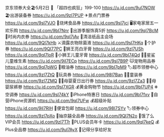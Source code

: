 京东领券大全🏖5月2日
🎉 「超四也疯狂」199-100
https://u.jd.com/9uI7NOW 
🏖出游装备券
https://u.jd.com/9zI7PUP
✈景点门票券
https://u.jd.com/9sI7VJO
🥩烧烤食品券
https://u.jd.com/9sI7jci
🖥家电家居五一欢乐购
https://u.jd.com/9bI7Nnr
👚出游季服饰真5折
https://u.jd.com/9qI7BcM
👙时尚内衣券
https://u.jd.com/9qI7jAv
🧻清洁纸品主会场
https://u.jd.com/9QI7kHb
⚔滴露衣物除菌液
https://u.jd.com/9sI7HKq
🧴个护券
https://u.jd.com/9QI77PC
🦁狮王亮白牙膏
https://u.jd.com/9zI7USh
https://u.jd.com/9qI7loR
🦁小狮王儿童牙膏
https://u.jd.com/9bI74Qd
👶🏻星鲨儿童维生素
https://u.jd.com/9iI7ECp
https://u.jd.com/9sI7B9P
🐱宠物用品券
https://u.jd.com/9qI7pWG
🍚粮油券
https://u.jd.com/9bI7pM9
🏷超市领劵中心
https://u.jd.com/9zI7ZtQ
🎳玩具券
https://u.jd.com/98I7Ban
👶🏻童装券
https://u.jd.com/9zI7ZMQ
👶🏻母婴夏日出行券
https://u.jd.com/9zI7Za3
👶🏻母婴尿裤劵
https://u.jd.com/9sI7XGR
💰黄金购物节
https://u.jd.com/9bI7UP4
❄空调券
https://u.jd.com/9sI74kY
📱iPhone特惠日
https://u.jd.com/9bI7fxv 
📱自营iPhone资源机
https://u.jd.com/9qI7UFw
💰超级补贴
https://u.jd.com/9iI7RlH
🚚便宜包邮
https://u.jd.com/98I7SYv
🏷领券中心
https://u.jd.com/9zI7pXo
🎲抽京囍全品券
https://u.jd.com/9QI7N2o
🛵饿了么VIP会员
https://u.jd.com/9zI7T7r
👑PLUS会员年卡
https://u.jd.com/9qI7keQ
💰Plus全品劵
https://u.jd.com/9uI7AyX
🤩记得分享给好友